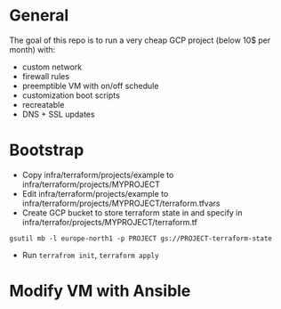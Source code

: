 # General

The goal of this repo is to run a very cheap GCP project (below 10$ per month) with:

- custom network
- firewall rules
- preemptible VM with on/off schedule
- customization boot scripts
- recreatable
- DNS + SSL updates

# Bootstrap


- Copy infra/terraform/projects/example to infra/terraform/projects/MYPROJECT
- Edit infra/terraform/projects/example to infra/terraform/projects/MYPROJECT/terraform.tfvars
- Create GCP bucket to store terraform state in and specify in infra/terrafor/projects/MYPROJECT/terraform.tf

```
gsutil mb -l europe-north1 -p PROJECT gs://PROJECT-terraform-state
```
- Run `terrafrom init`, `terraform apply`
  
# Modify VM with Ansible

